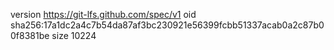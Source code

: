 version https://git-lfs.github.com/spec/v1
oid sha256:17a1dc2a4c7b54da87af3bc230921e56399fcbb51337acab0a2c87b00f8381be
size 10224
